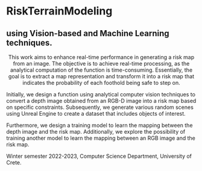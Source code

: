 
# RiskTerrainModeling
## using Vision-based and Machine Learning techniques.
<p align="center">
This work aims to enhance real-time performance in generating a risk map from an image. The objective is to achieve real-time processing, as the analytical computation of the function is time-consuming. Essentially, the goal is to extract a map representation and transform it into a risk map that indicates the probability of each foothold being safe to step on.

Initially, we design a function using analytical computer vision techniques to convert a depth image obtained from an RGB-D image into a risk map based on specific constraints. Subsequently, we generate various random scenes using Unreal Engine to create a dataset that includes objects of interest.

Furthermore, we design a training model to learn the mapping between the depth image and the risk map. Additionally, we explore the possibility of training another model to learn the mapping between an RGB image and the risk map.

Winter semester 2022-2023, Computer Science Department, University of Crete.
</p>
